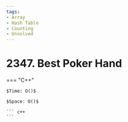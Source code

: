 ```yaml
---
tags:
- Array
- Hash Table
- Counting
- Unsolved
---
```



# 2347. Best Poker Hand

=== "C++"

    $Time: O()$

    $Space: O()$

    ``` c++
    ```